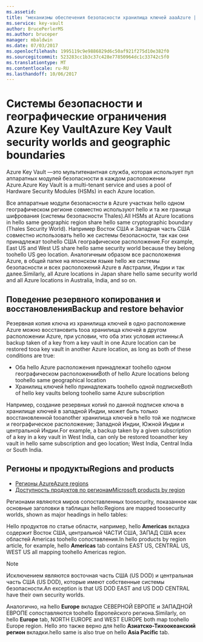 ```yaml
---
ms.assetid: 
title: "механизмы обеспечения безопасности хранилища ключей aaaAzure | Документы Microsoft"
ms.service: key-vault
author: BrucePerlerMS
ms.author: bruceper
manager: mbaldwin
ms.date: 07/03/2017
ms.openlocfilehash: 1995119c9e9886829d6c50af921f275d10e382f0
ms.sourcegitcommit: 523283cc1b3c37c428e77850964dc1c33742c5f0
ms.translationtype: MT
ms.contentlocale: ru-RU
ms.lasthandoff: 10/06/2017
---
```

# <a name="azure-key-vault-security-worlds-and-geographic-boundaries"></a><span data-ttu-id="f0462-102">Системы безопасности и географические ограничения Azure Key Vault</span><span class="sxs-lookup"><span data-stu-id="f0462-102">Azure Key Vault security worlds and geographic boundaries</span></span>

<span data-ttu-id="f0462-103">Azure Key Vault —это мультитенантная служба, которая использует пул аппаратных модулей безопасности в каждом расположении Azure.</span><span class="sxs-lookup"><span data-stu-id="f0462-103">Azure Key Vault is a multi-tenant service and uses a pool of Hardware Security Modules (HSMs) in each Azure location.</span></span> 

<span data-ttu-id="f0462-104">Все аппаратные модули безопасности в Azure участках hello одном географическом регионе совместно используют hello и та же граница шифрования (системы безопасности Thales).</span><span class="sxs-lookup"><span data-stu-id="f0462-104">All HSMs at Azure locations in hello same geographic region share hello same cryptographic boundary (Thales Security World).</span></span> <span data-ttu-id="f0462-105">Например Восток США и Западная часть США совместно использовать hello же системы безопасности, так как они принадлежат toohello США географическое расположение.</span><span class="sxs-lookup"><span data-stu-id="f0462-105">For example, East US and West US share hello same security world because they belong toohello US geo location.</span></span> <span data-ttu-id="f0462-106">Аналогичным образом все расположения Azure, в общей папке на японском языке hello же системы безопасности и всех расположений Azure в Австралии, Индии и так далее.</span><span class="sxs-lookup"><span data-stu-id="f0462-106">Similarly, all Azure locations in Japan share hello same security world and all Azure locations in Australia, India, and so on.</span></span> 

## <a name="backup-and-restore-behavior"></a><span data-ttu-id="f0462-107">Поведение резервного копирования и восстановления</span><span class="sxs-lookup"><span data-stu-id="f0462-107">Backup and restore behavior</span></span>

<span data-ttu-id="f0462-108">Резервная копия ключа из хранилища ключей в одно расположение Azure можно восстановить tooa хранилища ключей в другом расположении Azure, при условии, что оба этих условия истинны:</span><span class="sxs-lookup"><span data-stu-id="f0462-108">A backup taken of a key from a key vault in one Azure location can be restored tooa key vault in another Azure location, as long as both of these conditions are true:</span></span>

- <span data-ttu-id="f0462-109">Оба hello Azure расположения принадлежат toohello одном географическом расположении</span><span class="sxs-lookup"><span data-stu-id="f0462-109">Both of hello Azure locations belong toohello same geographical location</span></span>
- <span data-ttu-id="f0462-110">Хранилищ ключей hello принадлежать toohello одной подписке</span><span class="sxs-lookup"><span data-stu-id="f0462-110">Both of hello key vaults belong toohello same Azure subscription</span></span>

<span data-ttu-id="f0462-111">Например, создание резервных копий по данной подписке ключа в хранилище ключей в западной Индии, может быть только восстановленной tooanother хранилища ключей в hello той же подписке и географическое расположение; Западной Индии, Южной Индии и центральной Индии.</span><span class="sxs-lookup"><span data-stu-id="f0462-111">For example, a backup taken by a given subscription of a key in a key vault in West India, can only be restored tooanother key vault in hello same subscription and geo location; West India, Central India or South India.</span></span>

## <a name="regions-and-products"></a><span data-ttu-id="f0462-112">Регионы и продукты</span><span class="sxs-lookup"><span data-stu-id="f0462-112">Regions and products</span></span>

- [<span data-ttu-id="f0462-113">Регионы Azure</span><span class="sxs-lookup"><span data-stu-id="f0462-113">Azure regions</span></span>](https://azure.microsoft.com/regions/)
- [<span data-ttu-id="f0462-114">Доступность продуктов по регионам</span><span class="sxs-lookup"><span data-stu-id="f0462-114">Microsoft products by region</span></span>](https://azure.microsoft.com/regions/services/)

<span data-ttu-id="f0462-115">Регионами являются миров сопоставленных toosecurity, показанное как основные заголовки в таблицах hello:</span><span class="sxs-lookup"><span data-stu-id="f0462-115">Regions are mapped toosecurity worlds, shown as major headings in hello tables:</span></span>

<span data-ttu-id="f0462-116">Hello продуктов по статье области, например, hello **Americas** вкладка содержит Восток США, центральной ЧАСТИ США, ЗАПАД США всех областей Americas toohello сопоставления.</span><span class="sxs-lookup"><span data-stu-id="f0462-116">In hello products by region article, for example, hello **Americas** tab contains EAST US, CENTRAL US, WEST US all mapping toohello Americas region.</span></span> 

>[!NOTE]
><span data-ttu-id="f0462-117">Исключением являются восточная часть США (US DOD) и центральная часть США (US DOD), которые имеют собственные системы безопасности.</span><span class="sxs-lookup"><span data-stu-id="f0462-117">An exception is that US DOD EAST and US DOD CENTRAL have their own security worlds.</span></span> 

<span data-ttu-id="f0462-118">Аналогично, на hello **Europe** вкладке СЕВЕРНОЙ ЕВРОПЕ и ЗАПАДНОЙ ЕВРОПЕ сопоставляются toohello Европейского региона.</span><span class="sxs-lookup"><span data-stu-id="f0462-118">Similarly, on hello **Europe** tab, NORTH EUROPE and WEST EUROPE both map toohello Europe region.</span></span> <span data-ttu-id="f0462-119">Hello это также верно для hello **Азиатско-Тихоокеанский регион** вкладки.</span><span class="sxs-lookup"><span data-stu-id="f0462-119">hello same is also true on hello **Asia Pacific** tab.</span></span>




